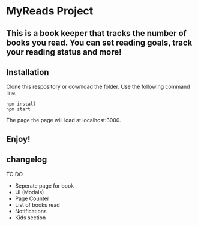 # MyReads Project
This is a book keeper that tracks the number of books you read. You can set reading goals, track your reading status and more!
----
## Installation
Clone this respository or download the folder. Use the following command line.

    npm install
    npm start

The page the page will load at localhost:3000. 

Enjoy!
----
## changelog
TO DO
* Seperate page for book
* UI (Modals)
* Page Counter
* List of books read
* Notifications
* Kids section
